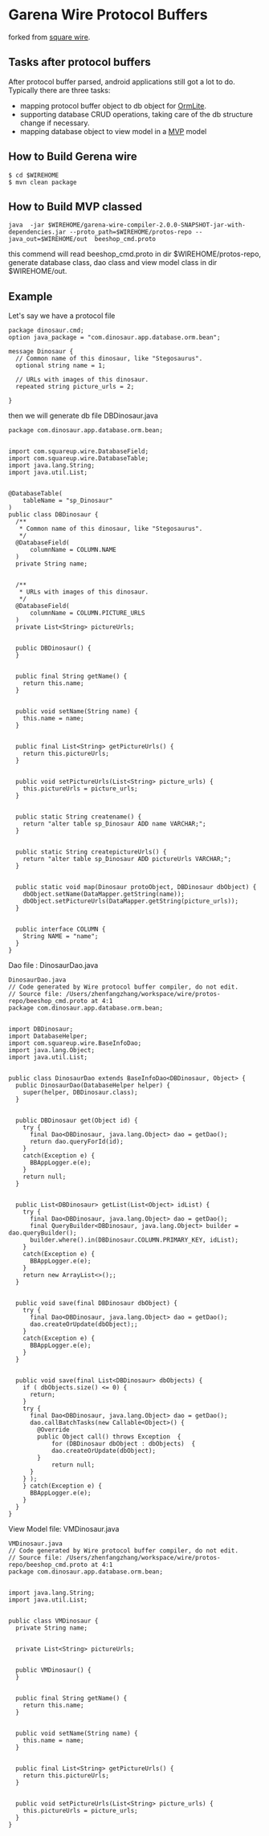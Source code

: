 Garena Wire Protocol Buffers
=====================

forked from [square wire][square_wire].

Tasks after protocol buffers
----------------
After protocol buffer parsed, android applications still got a lot to do. Typically there are three tasks:
  * mapping protocol buffer object to db object for [OrmLite][OrmLite].
  * supporting database CRUD operations, taking care of the db structure change if necessary.
  * mapping database object to view model in a [MVP][MVP] model


How to Build Gerena wire
----------------
```
$ cd $WIREHOME
$ mvn clean package
```

How to Build MVP classed
----------------

```
java  -jar $WIREHOME/garena-wire-compiler-2.0.0-SNAPSHOT-jar-with-dependencies.jar --proto_path=$WIREHOME/protos-repo --java_out=$WIREHOME/out  beeshop_cmd.proto
```


this commend will read beeshop_cmd.proto in dir $WIREHOME/protos-repo, generate database class, dao class and view model class in dir $WIREHOME/out.


Example
----------------
Let's say we have a protocol file
```
package dinosaur.cmd;
option java_package = "com.dinosaur.app.database.orm.bean";

message Dinosaur {
  // Common name of this dinosaur, like "Stegosaurus".
  optional string name = 1;

  // URLs with images of this dinosaur.
  repeated string picture_urls = 2;

}
```

then we will generate db file DBDinosaur.java
```
package com.dinosaur.app.database.orm.bean;


import com.squareup.wire.DatabaseField;
import com.squareup.wire.DatabaseTable;
import java.lang.String;
import java.util.List;


@DatabaseTable(
    tableName = "sp_Dinosaur"
)
public class DBDinosaur {
  /**
   * Common name of this dinosaur, like "Stegosaurus".
   */
  @DatabaseField(
      columnName = COLUMN.NAME
  )
  private String name;


  /**
   * URLs with images of this dinosaur.
   */
  @DatabaseField(
      columnName = COLUMN.PICTURE_URLS
  )
  private List<String> pictureUrls;


  public DBDinosaur() {
  }


  public final String getName() {
    return this.name;
  }


  public void setName(String name) {
    this.name = name;
  }


  public final List<String> getPictureUrls() {
    return this.pictureUrls;
  }


  public void setPictureUrls(List<String> picture_urls) {
    this.pictureUrls = picture_urls;
  }


  public static String createname() {
    return "alter table sp_Dinosaur ADD name VARCHAR;";
  }


  public static String createpictureUrls() {
    return "alter table sp_Dinosaur ADD pictureUrls VARCHAR;";
  }


  public static void map(Dinosaur protoObject, DBDinosaur dbObject) {
    dbObject.setName(DataMapper.getString(name));
    dbObject.setPictureUrls(DataMapper.getString(picture_urls));
  }


  public interface COLUMN {
    String NAME = "name";
  }
}
```

Dao file : DinosaurDao.java

```
DinosaurDao.java
// Code generated by Wire protocol buffer compiler, do not edit.
// Source file: /Users/zhenfangzhang/workspace/wire/protos-repo/beeshop_cmd.proto at 4:1
package com.dinosaur.app.database.orm.bean;


import DBDinosaur;
import DatabaseHelper;
import com.squareup.wire.BaseInfoDao;
import java.lang.Object;
import java.util.List;


public class DinosaurDao extends BaseInfoDao<DBDinosaur, Object> {
  public DinosaurDao(DatabaseHelper helper) {
    super(helper, DBDinosaur.class);
  }


  public DBDinosaur get(Object id) {
    try {
      final Dao<DBDinosaur, java.lang.Object> dao = getDao();
      return dao.queryForId(id);
    }
    catch(Exception e) {
      BBAppLogger.e(e);
    }
    return null;
  }


  public List<DBDinosaur> getList(List<Object> idList) {
    try {
      final Dao<DBDinosaur, java.lang.Object> dao = getDao();
      final QueryBuilder<DBDinosaur, java.lang.Object> builder = dao.queryBuilder();
      builder.where().in(DBDinosaur.COLUMN.PRIMARY_KEY, idList);
    }
    catch(Exception e) {
      BBAppLogger.e(e);
    }
    return new ArrayList<>();;
  }


  public void save(final DBDinosaur dbObject) {
    try {
      final Dao<DBDinosaur, java.lang.Object> dao = getDao();
      dao.createOrUpdate(dbObject);;
    }
    catch(Exception e) {
      BBAppLogger.e(e);
    }
  }


  public void save(final List<DBDinosaur> dbObjects) {
    if ( dbObjects.size() <= 0) {
      return;
    }
    try {
      final Dao<DBDinosaur, java.lang.Object> dao = getDao();
      dao.callBatchTasks(new Callable<Object>() {
      	@Override
      	public Object call() throws Exception  {
        	for (DBDinosaur dbObject : dbObjects)  {
          	dao.createOrUpdate(dbObject);
        }
        	return null;
      }
    } );
    } catch(Exception e) {
      BBAppLogger.e(e);
    }
  }
}

```

View Model file: VMDinosaur.java
```
VMDinosaur.java
// Code generated by Wire protocol buffer compiler, do not edit.
// Source file: /Users/zhenfangzhang/workspace/wire/protos-repo/beeshop_cmd.proto at 4:1
package com.dinosaur.app.database.orm.bean;


import java.lang.String;
import java.util.List;


public class VMDinosaur {
  private String name;


  private List<String> pictureUrls;


  public VMDinosaur() {
  }


  public final String getName() {
    return this.name;
  }


  public void setName(String name) {
    this.name = name;
  }


  public final List<String> getPictureUrls() {
    return this.pictureUrls;
  }


  public void setPictureUrls(List<String> picture_urls) {
    this.pictureUrls = picture_urls;
  }
}
```

[square_wire]: https://github.com/square/wire
[OrmLite]: http://ormlite.com/sqlite_java_android_orm.shtml
[MVP]: https://en.wikipedia.org/wiki/Model%E2%80%93view%E2%80%93presenter


